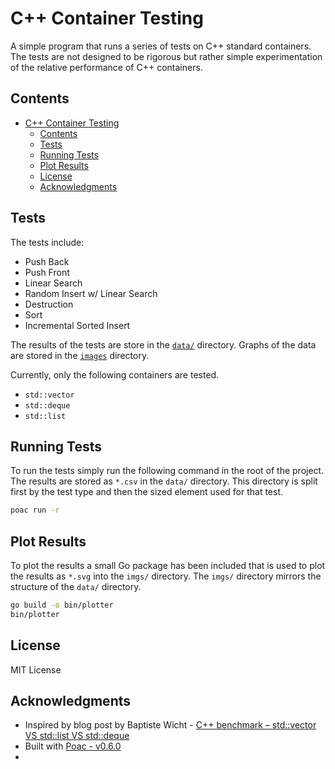 # C++ Container Testing

A simple program that runs a series of tests on C++ standard containers. The tests are not designed to be rigorous but rather simple experimentation of the relative performance of C++ containers.

## Contents

- [C++ Container Testing](#c-container-testing)
  - [Contents](#contents)
  - [Tests](#tests)
  - [Running Tests](#running-tests)
  - [Plot Results](#plot-results)
  - [License](#license)
  - [Acknowledgments](#acknowledgments)

## Tests

The tests include:

- Push Back
- Push Front
- Linear Search
- Random Insert w/ Linear Search
- Destruction
- Sort
- Incremental Sorted Insert

The results of the tests are store in the [`data/`](./data) directory. Graphs of the data are stored in the [`images`](./images) directory.

Currently, only the following containers are tested.

- `std::vector`
- `std::deque`
- `std::list`

## Running Tests

To run the tests simply run the following command in the root of the project. The results are stored as `*.csv` in the `data/` directory. This directory is split first by the test type and then the sized element used for that test.

```sh
poac run -r
```

## Plot Results

To plot the results a small Go package has been included that is used to plot the results as `*.svg` into the `imgs/` directory. The `imgs/` directory mirrors the structure of the `data/` directory.

```sh
go build -o bin/plotter
bin/plotter
```

## License

MIT License

## Acknowledgments

- Inspired by blog post by Baptiste Wicht - [C++ benchmark – std::vector VS std::list VS std::deque](https://baptiste-wicht.com/posts/2012/12/cpp-benchmark-vector-list-deque.html)
- Built with [Poac - v0.6.0](https://poac.dev/)
-
